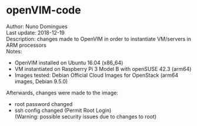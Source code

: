 # openVIM-code

Author: Nuno Domingues<br/>
Last update: 2018-12-19<br/>
Description: changes made to OpenVIM in order to instantiate VM/servers in ARM processors<br/>
Notes:
- OpenVIM installed on Ubuntu 16.04 (x86_64)
- VM instantiated on Raspberry Pi 3 Model B with openSUSE 42.3 (arm64)
- Images tested: Debian Official Cloud Images for OpenStack (arm64 images, Debian 9.5.0)

Afterwards, changes were made to the image:
- root password changed
- ssh config changed (Permit Root Login)<br/>
(Warning: possible security issues due to changes to root)

